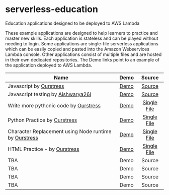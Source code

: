 # serverless-education
Education applications designed to be deployed to AWS Lambda

These example applications are designed to help learners to practice and master new skills. Each application is stateless and can be played without needing to login. Some applications are single-file serverless applications which can be easily copied and pasted into the Amazon Webservices Lambda console. Other applications consist of multiple files and are hosted in their own dedicated repositories. The Demo links point to an example of the application deployed to AWS Lambda. 

| Name          | Demo          | Source |
| ------------- |:-------------:|:------:|
| Javascript by [Ourstress](https://github.com/Ourstress)   | [Demo](https://ak0y53o2c4.execute-api.us-east-1.amazonaws.com/default/jsCodeForTest) | [Source]()         |
| Javascript testing by [Aishwarya26l](https://github.com/Aishwarya26l) | [Demo](https://782y5jejz5.execute-api.us-east-1.amazonaws.com/default/jestRunner)      |   [Source](https://github.com/Aishwarya26l/jestRunner) |
|Write more pythonic code by [Ourstress](https://github.com/Ourstress)  | [Demo](https://qkfgaek7c4.execute-api.us-east-1.amazonaws.com/default/pythonicCode)      |   [Single File](https://github.com/Ourstress/lambdaFunctions/blob/master/pythonicCodeActivity.py) |
|Python Practice by [Ourstress](https://github.com/Ourstress)           | [Demo](https://pw1o5ynfq8.execute-api.us-east-1.amazonaws.com/default/doctestWithTabs)      |  [Single File](https://github.com/Ourstress/lambdaFunctions/blob/master/doctestActivityWithTabs.py) |
|Character Replacement using Node runtime by [Ourstress](https://github.com/Ourstress)  | [Demo](https://j30d9ve863.execute-api.us-east-1.amazonaws.com/default/emojiReplacer)      |   [Single File](https://github.com/Ourstress/lambdaFunctions/blob/master/emojiReplacer.js) |
|HTML Practice - by [Ourstress](https://github.com/Ourstress)  | [Demo](https://0vww2yw6y1.execute-api.us-east-1.amazonaws.com/default/fiveQuestionsHtmlActivity)      |   [Single File](https://github.com/Ourstress/lambdaFunctions/blob/master/htmlActivity.py) |
|TBA  | Demo      |   Source |
|TBA  | Demo      |   Source |
|TBA  | Demo      |   Source |
|TBA  | Demo      |   Source |
